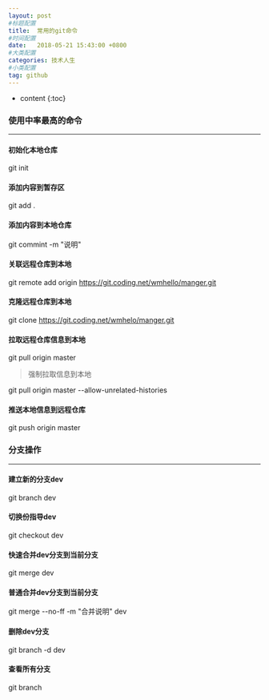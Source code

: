 ```yaml
---
layout: post
#标题配置
title:  常用的git命令
#时间配置
date:   2018-05-21 15:43:00 +0800
#大类配置
categories: 技术人生
#小类配置
tag: github
---
```


* content
{:toc}


### 使用中率最高的命令
***
#### 初始化本地仓库
git init
#### 添加内容到暂存区
git add .
#### 添加内容到本地仓库
git commint -m "说明"
#### 关联远程仓库到本地
git remote add origin https://git.coding.net/wmhello/manger.git
#### 克隆远程仓库到本地
git clone https://git.coding.net/wmhelo/manger.git
#### 拉取远程仓库信息到本地
git pull origin master
>强制拉取信息到本地  

git pull origin master --allow-unrelated-histories  
#### 推送本地信息到远程仓库
git push origin master

### 分支操作
***
#### 建立新的分支dev
git branch dev
#### 切换份指导dev
git checkout dev
#### 快速合并dev分支到当前分支
git merge dev
#### 普通合并dev分支到当前分支
git merge --no-ff -m "合并说明" dev
#### 删除dev分支
git branch -d dev
#### 查看所有分支
git branch
